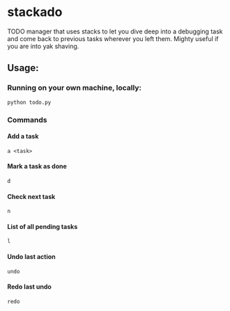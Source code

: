 stackado
========

TODO manager that uses stacks to let you dive deep into a debugging task and
come back to previous tasks wherever you left them. Mighty useful if you are
into yak shaving.

## Usage:

### Running on your own machine, locally:

    python todo.py


### Commands

#### Add a task
    a <task>

#### Mark a task as done
    d

#### Check next task
    n

#### List of all pending tasks
    l

#### Undo last action
    undo

#### Redo last undo
    redo

